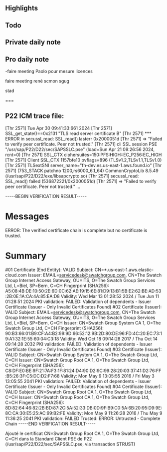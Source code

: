 ## Highlights

## Todo
## Private daily note

## Pro daily note
-faire meeting Paolo pour mesure licences

faire meeting rené scmon sgug

stad

===

P22 ICM trace file:
-------------------
 
 
[Thr 2571] Tue Apr 30 09:41:33:661 2024
[Thr 2571]   SSL_get_state()==0x2131 "TLS read server certificate B"
[Thr 2571] *** ERROR in secussl_read: SSL_read() lasterr 0x2000051d
[Thr 2571]   => "Failed to verify peer certificate. Peer not trusted."
[Thr 2571]   cli SSL session PSE "/usr/sap/P22/D22/sec/SAPSSLC.pse" (load=Sun Apr 21 09:26:56 2024, rcnt=0)
[Thr 2571]   SSL_CTX ciphersuites=150:PFS:HIGH::EC_P256:EC_HIGH
[Thr 2571]   Client SSL_CTX 1157bfe10 pvflags=896 (TLSv1.2,TLSv1.1,TLSv1.0)
[Thr 2571]   TLSextSNI server_name="fh-dev.es.us-east-1.aws.found.io"
[Thr 2571]   (753_STACK patchno 1200,rs6000_6.1_64) CommonCryptoLib 8.5.49 (/usr/sap/P22/D22/exe/libsapcrypto.so)
[Thr 2571] secussl_read: SSL_read() failed  (536872221/0x2000051d)
[Thr 2571]    => "Failed to verify peer certificate. Peer not trusted."
…
 
-----BEGIN VERIFICATION RESULT-----
#     Messages
ERROR: The verified certificate chain is complete but no certificate is trusted.
#     Summary
#01 Certificate (End Entity): VALID
  Subject:                      CN=*.us-east-1.aws.elastic-cloud.com
  Issuer:                       EMAIL=servicedesk@swatchgroup.com, CN=The Swatch Group Internet Access Gateway, OU=ITS, O=The Swatch Group Services Ltd, L=Biel, SP=Bern, C=CH
  Fingerprint (SHA256):         A5:08:4B:DE:10:50:2E:6D:0C:62:AE:19:15:6E:81:D9:13:B1:5B:E2:62:BE:AD:53:2B:0E:1A:CA:4A:85:EA:D8
  Validity:                     Wed Mar 13 01:28:52 2024 / Tue Jun 11 01:28:51 2024
  PKI validation:               FAILED: Validation of dependents - Issuer Certificate (Issuer - Only Invalid Certificates Found)
#02 Certificate (Issuer):     VALID
  Subject:                      EMAIL=servicedesk@swatchgroup.com, CN=The Swatch Group Internet Access Gateway, OU=ITS, O=The Swatch Group Services Ltd, L=Biel, SP=Bern, C=CH
  Issuer:                       CN=Swatch Group System CA 1, O=The Swatch Group Ltd, C=CH
  Fingerprint (SHA256):         90:B3:66:01:B9:CF:A4:B2:99:9D:66:52:12:9B:2D:80:DE:96:FD:4C:20:EC:73:19:A1:32:1E:55:60:04:C3:18
  Validity:                     Wed Oct 18 09:14:28 2017 / Thu Oct 14 09:14:28 2032
  PKI validation:               FAILED: Validation of dependents - Issuer Certificate (Issuer - Only Invalid Certificates Found)
#03 Certificate (Issuer):     VALID
  Subject:                      CN=Swatch Group System CA 1, O=The Swatch Group Ltd, C=CH
  Issuer:                       CN=Swatch Group Root CA 1, O=The Swatch Group Ltd, C=CH
  Fingerprint (SHA256):         C8:DF:E0:BE:9F:21:7A:F3:1F:81:24:D4:90:D2:9C:99:28:20:03:37:41:D2:76:FF:B5:26:3F:C5:DC:D2:F7:68
  Validity:                     Mon May  9 13:05:55 2016 / Fri May  3 13:05:55 2041
  PKI validation:               FAILED: Validation of dependents - Issuer Certificate (Issuer - Only Invalid Certificates Found)
#04 Certificate (Issuer):     VALID
  Subject:                      CN=Swatch Group Root CA 1, O=The Swatch Group Ltd, C=CH
  Issuer:                       CN=Swatch Group Root CA 1, O=The Swatch Group Ltd, C=CH
  Fingerprint (SHA256):         8D:82:64:46:82:2B:BD:87:2C:5A:52:33:DB:0D:9F:B9:C0:5A:6B:20:95:D9:9E:8C:CA:30:E5:25:AC:99:B2:FE
  Validity:                     Mon May  9 11:26:28 2016 / Thu May  9 11:36:25 2041
  PKI validation:               FAILED
   Trusted:                      ERROR: Untrusted - Complete Chain
  -----END VERIFICATION RESULT-----
 
 
 
Ajouté le certificat CN=Swatch Group Root CA 1, O=The Swatch Group Ltd, C=CH dans la Standard Client PSE de P22 (/usr/sap/P22/D22/sec/SAPSSLC.pse, via transaction STRUST)